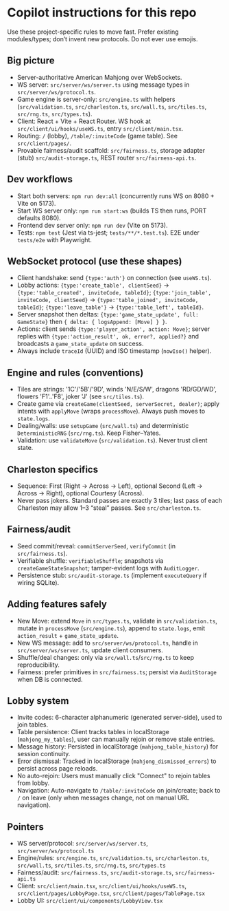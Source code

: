 # Copilot instructions for this repo

Use these project-specific rules to move fast. Prefer existing modules/types; don’t invent new protocols. Do not ever use emojis.

## Big picture
- Server-authoritative American Mahjong over WebSockets.
- WS server: `src/server/ws/server.ts` using message types in `src/server/ws/protocol.ts`.
- Game engine is server-only: `src/engine.ts` with helpers (`src/validation.ts`, `src/charleston.ts`, `src/wall.ts`, `src/tiles.ts`, `src/rng.ts`, `src/types.ts`).
- Client: React + Vite + React Router. WS hook at `src/client/ui/hooks/useWS.ts`, entry `src/client/main.tsx`.
- Routing: `/` (lobby), `/table/:inviteCode` (game table). See `src/client/pages/`.
- Provable fairness/audit scaffold: `src/fairness.ts`, storage adapter (stub) `src/audit-storage.ts`, REST router `src/fairness-api.ts`.

## Dev workflows
- Start both servers: `npm run dev:all` (concurrently runs WS on 8080 + Vite on 5173).
- Start WS server only: `npm run start:ws` (builds TS then runs, PORT defaults 8080).
- Frontend dev server only: `npm run dev` (Vite on 5173).
- Tests: `npm test` (Jest via ts-jest; `tests/**/*.test.ts`). E2E under `tests/e2e` with Playwright.

## WebSocket protocol (use these shapes)
- Client handshake: send `{type:'auth'}` on connection (see `useWS.ts`).
- Lobby actions: `{type:'create_table', clientSeed}` → `{type:'table_created', inviteCode, tableId}`; `{type:'join_table', inviteCode, clientSeed}` → `{type:'table_joined', inviteCode, tableId}`; `{type:'leave_table'}` → `{type:'table_left', tableId}`.
- Server snapshot then deltas: `{type:'game_state_update', full: GameState}` then `{ delta: { logsAppend: [Move] } }`.
- Actions: client sends `{type:'player_action', action: Move}`; server replies with `{type:'action_result', ok, error?, applied?}` and broadcasts a `game_state_update` on success.
- Always include `traceId` (UUID) and ISO timestamp (`nowIso()` helper).

## Engine and rules (conventions)
- Tiles are strings: '1C'/'5B'/'9D', winds 'N/E/S/W', dragons 'RD/GD/WD', flowers 'F1'..'F8', joker 'J' (see `src/tiles.ts`).
- Create game via `createGame(clientSeed, serverSecret, dealer)`; apply intents with `applyMove` (wraps `processMove`). Always push moves to `state.logs`.
- Dealing/walls: use `setupGame` (`src/wall.ts`) and deterministic `DeterministicRNG` (`src/rng.ts`). Keep Fisher–Yates.
- Validation: use `validateMove` (`src/validation.ts`). Never trust client state.

## Charleston specifics
- Sequence: First (Right → Across → Left), optional Second (Left → Across → Right), optional Courtesy (Across).
- Never pass jokers. Standard passes are exactly 3 tiles; last pass of each Charleston may allow 1–3 “steal” passes. See `src/charleston.ts`.

## Fairness/audit
- Seed commit/reveal: `commitServerSeed`, `verifyCommit` (in `src/fairness.ts`).
- Verifiable shuffle: `verifiableShuffle`; snapshots via `createGameStateSnapshot`; tamper-evident logs with `AuditLogger`.
- Persistence stub: `src/audit-storage.ts` (implement `executeQuery` if wiring SQLite).

## Adding features safely
- New Move: extend `Move` in `src/types.ts`, validate in `src/validation.ts`, mutate in `processMove` (`src/engine.ts`), append to `state.logs`, emit `action_result` + `game_state_update`.
- New WS message: add to `src/server/ws/protocol.ts`, handle in `src/server/ws/server.ts`, update client consumers.
- Shuffle/deal changes: only via `src/wall.ts`/`src/rng.ts` to keep reproducibility.
- Fairness: prefer primitives in `src/fairness.ts`; persist via `AuditStorage` when DB is connected.

## Lobby system
- Invite codes: 6-character alphanumeric (generated server-side), used to join tables.
- Table persistence: Client tracks tables in localStorage (`mahjong_my_tables`), user can manually rejoin or remove stale entries.
- Message history: Persisted in localStorage (`mahjong_table_history`) for session continuity.
- Error dismissal: Tracked in localStorage (`mahjong_dismissed_errors`) to persist across page reloads.
- No auto-rejoin: Users must manually click "Connect" to rejoin tables from lobby.
- Navigation: Auto-navigate to `/table/:inviteCode` on join/create; back to `/` on leave (only when messages change, not on manual URL navigation).

## Pointers
- WS server/protocol: `src/server/ws/server.ts`, `src/server/ws/protocol.ts`
- Engine/rules: `src/engine.ts`, `src/validation.ts`, `src/charleston.ts`, `src/wall.ts`, `src/tiles.ts`, `src/rng.ts`, `src/types.ts`
- Fairness/audit: `src/fairness.ts`, `src/audit-storage.ts`, `src/fairness-api.ts`
- Client: `src/client/main.tsx`, `src/client/ui/hooks/useWS.ts`, `src/client/pages/LobbyPage.tsx`, `src/client/pages/TablePage.tsx`
- Lobby UI: `src/client/ui/components/LobbyView.tsx`
